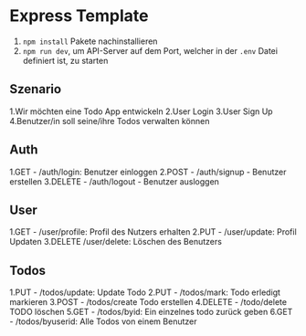 # Express Template

1. `npm install` Pakete nachinstallieren
2. `npm run dev`, um API-Server auf dem Port, welcher in der `.env` Datei definiert ist, zu starten

## Szenario

1.Wir möchten eine Todo App entwickeln
2.User Login
3.User Sign Up
4.Benutzer/in soll seine/ihre Todos verwalten können

## Auth

1.GET - /auth/login: Benutzer einloggen
2.POST - /auth/signup - Benutzer erstellen
3.DELETE - /auth/logout - Benutzer ausloggen

## User

1.GET - /user/profile: Profil des Nutzers erhalten
2.PUT - /user/update: Profil Updaten
3.DELETE /user/delete: Löschen des Benutzers

## Todos

1.PUT - /todos/update: Update Todo
2.PUT - /todos/mark: Todo erledigt markieren
3.POST - /todos/create Todo erstellen
4.DELETE - /todo/delete TODO löschen
5.GET - /todos/byid: Ein einzelnes todo zurück geben
6.GET - /todos/byuserid: Alle Todos von einem Benutzer
